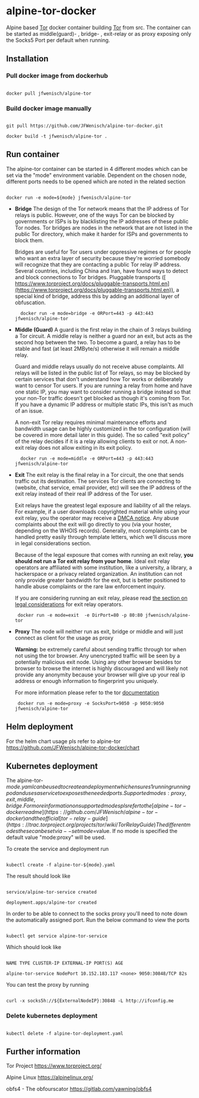 
# alpine-tor-docker

Alpine based [Tor](https://www.torproject.org/) docker container building [Tor](https://www.torproject.org/) from src. The container can be started as middle(guard)- , bridge- , exit-relay or as proxy exposing only the Socks5 Port per default when running.

  

## Installation

### Pull docker image from dockerhub

  

```

docker pull jfwenisch/alpine-tor

```

### Build docker image manually

  

```

git pull https://github.com/JFWenisch/alpine-tor-docker.git

docker build -t jfwenisch/alpine-tor .

```

  

## Run container 

The alpine-tor container can be started in 4 different modes which can be set via the "mode" environment variable.
Dependent on the chosen node, different ports needs to be opened which are noted in the related section

```

docker run -e mode=${mode} jfwenisch/alpine-tor

```


  

* **Bridge**
  The design of the Tor network means that the IP address of Tor relays is public. However, one of the ways Tor can be blocked by governments or ISPs is by blacklisting the IP addresses of these public Tor nodes. Tor bridges are nodes in the network that are not listed in the public Tor directory, which make it harder for ISPs and governments to block them.

  Bridges are useful for Tor users under oppressive regimes or for people who want an extra layer of security because they're worried somebody will recognize that they are contacting a public Tor relay IP address. Several countries, including China and Iran, have found ways to detect and block connections to Tor bridges. Pluggable transports ([​https://www.torproject.org/docs/pluggable-transports.html.en](https://www.torproject.org/docs/pluggable-transports.html.en)), a special kind of bridge, address this by adding an additional layer of obfuscation.

        
        docker run -e mode=bridge -e ORPort=443 -p 443:443 jfwenisch/alpine-tor
   
    

* **Middle (Guard)**
  A guard is the first relay in the chain of 3 relays building a Tor circuit. A middle relay is neither a guard nor an exit, but acts as the second hop between the two. To become a guard, a relay has to be stable and fast (at least 2MByte/s) otherwise it will remain a middle relay.

  Guard and middle relays usually do not receive abuse complaints. All relays will be listed in the public list of Tor relays, so may be blocked by certain services that don't understand how Tor works or deliberately want to censor Tor users. If you are running a relay from home and have one static IP, you may want to consider running a bridge instead so that your non-Tor traffic doesn't get blocked as though it's coming from Tor. If you have a dynamic IP address or multiple static IPs, this isn't as much of an issue.

  A non-exit Tor relay requires minimal maintenance efforts and bandwidth usage can be highly customized in the tor configuration (will be covered in more detail later in this guide). The so called "exit policy" of the relay decides if it is a relay allowing clients to exit or not. A non-exit relay does not allow exiting in its exit policy.

        
        docker run -e mode=middle -e ORPort=443 -p 443:443 jfwenisch/alpine-tor
       

 * **Exit**
  The exit relay is the final relay in a Tor circuit, the one that sends traffic out its destination. The services Tor clients are connecting to (website, chat service, email provider, etc) will see the IP address of the exit relay instead of their real IP address of the Tor user.
  
   Exit relays have the greatest legal exposure and liability of all the relays. For example, if a user downloads copyrighted material while using your exit relay, you the operator may receive a [​DMCA notice](https://www.dmca.com/Solutions/view.aspx?ID=712f28a5-93f2-467b-ba92-3d58c8345a32&?ref=sol08a2). Any abuse complaints about the exit will go directly to you (via your hoster, depending on the WHOIS records). Generally, most complaints can be handled pretty easily through template letters, which we'll discuss more in legal considerations section.

   Because of the legal exposure that comes with running an exit relay, **you should not run a Tor exit relay from your home**. Ideal exit relay operators are affiliated with some institution, like a university, a library, a hackerspace or a privacy related organization. An institution can not only provide greater bandwidth for the exit, but is better positioned to handle abuse complaints or the rare law enforcement inquiry.

   If you are considering running an exit relay, please read [the section on legal considerations](https://trac.torproject.org/projects/tor/wiki/TorRelayGuide#Legalconsiderationsforexitrelayoperators) for exit relay operators.
  

        
        docker run -e mode=exit  -e DirPort=80 -p 80:80 jfwenisch/alpine-tor

 * **Proxy**
  The node will neither run as exit, bridge or middle and will just connect as client for the usage as proxy

   **Warning:** be extremely careful about sending traffic through tor when not using the tor browser. Any unencrypted traffic will be seen by a potentially malicious exit node. Using any other browser besides tor browser to browse the internet is highly discouraged and will likely not provide any anonymity because your browser will give up your real ip address or enough information to fingerprint you uniquely.

   For more information please refer to the tor [documentation](https://2019.www.torproject.org/docs/documentation.html.en)
  

        
        docker run -e mode=proxy -e SocksPort=9050 -p 9050:9050 jfwenisch/alpine-tor
       


  


## Helm deployment
For the helm chart usage pls refer to alpine-tor https://github.com/JFWenisch/alpine-tor-docker/chart


## Kubernetes deployment

The alpine-tor-${mode}.yaml can be used to create an deployment which ensures 1 running running pod and uses a service to exposes the needed ports.
Supported modes: proxy,exit,middle,bridge. For more information on supported modes pls refer to the [alpine-tor-docker readme](https://github.com/JFWenisch/alpine-tor-docker) and the official [tor-relay-guide](https://trac.torproject.org/projects/tor/wiki/TorRelayGuide)
The different modes these can be set via --set mode=$value. If no mode is specified the default value "mode:proxy" will be used.



To create the service and deployment run

  

```

kubectl create -f alpine-tor-${mode}.yaml

```

The result should look like

  

```

service/alpine-tor-service created

deployment.apps/alpine-tor created

```

  

In order to be able to connect to the socks proxy you'll need to note down the automatically assigned port. Run the below command to view the ports

  

```

kubectl get service alpine-tor-service

```

  

Which should look like

```

NAME TYPE CLUSTER-IP EXTERNAL-IP PORT(S) AGE

alpine-tor-service NodePort 10.152.183.117 <none> 9050:30848/TCP 82s

```

  

You can test the proxy by running

```

curl -x socks5h://${ExternalNodeIP}:30848 -L http://ifconfig.me

```

  

### Delete kubernetes deployment

```

kubectl delete -f alpine-tor-deployment.yaml

```

## Further information


Tor Project https://www.torproject.org/

Alpine Linux https://alpinelinux.org/

obfs4 - The obfourscator https://gitlab.com/yawning/obfs4
  



